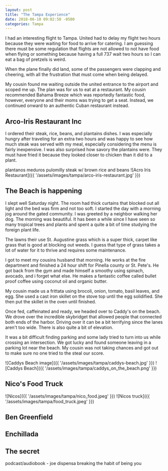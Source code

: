 ```yaml
---
layout: post
title: "The Tampa Experience"
date: 2018-06-10 09:02:50 -0500
categories: Tampa
---
```

I had an interesting flight to Tampa. United had to delay my flight two hours because they were waiting for food to arrive for catering. I am guessing there must be some regulation that flights are not allowed to not have food when flying or something because having a full 737 wait two hours so I can eat a bag of pretzels is weird. 

When the plane finally did land, some of the passengers were clapping and cheering, with all the frustration that must come when being delayed.

My cousin found me waiting outside the united entrance to the airport and scoped me up. The plan was for us to eat at a restaurant. My cousin recommended Bahama Breeze which was reportedly fantastic food, however, everyone and their moms was trying to get a seat. Instead, we continued onward to an authentic Cuban restaurant instead.
 
## Arco-Iris Restaurant Inc
I ordered their steak, rice, beans, and plantains dishes. I was especially hungry after traveling for an extra two hours and was happy to see how much steak was served with my meal, especially considering the menu is fairly inexpensive. I was also surprised how savory the plantains were. They must have fried it because they looked closer to chicken than it did to a plant.
 
plantanos meduros
pulomilly steak w/ brown rice and beans
![Acro Iris Restaurant]({{ '/assets/images/tampa/arco-iris-restaurant.jpg' }})

## The Beach is happening
I slept well Saturday night. The room had thick curtains that blocked out all light and the bed was firm and not too soft. I started the day with a morning jog around the gated community. I was greeted by a neighbor walking her dog. The morning was beautiful. It has been a while since I have seen so many tropical trees and plants and spent a quite a bit of time studying the foreign plant life. 

The lawns their use St. Augustine grass which is a super thick, carpet like grass that is good at blocking out weeds. I guess that type of grass takes a lot of water for it to thrive and requires some maintenance.

I got to meet my cousins husband that morning. He works at the fire department and finished a 24 hour shift for Pinella county or St. Pete's.  He got back from the gym and made himself a smoothy using spinach, avocado, and i forget what else. He makes a fantastic coffee called bullet proof coffee using coconut oil and organic butter. 

My cousin made us a frittata using brocoli, onion, tomato, basil leaves, and egg. She used a cast iron skillet on the stove top until the egg solidified. She then put the skillet in the oven until finished.

Once fed, caffeinated and ready, we headed over to Caddy's on the beach. We drove over the incredible skybridget that allowed people that connected both ends of the harbor. Driving over it can be a bit terrifying since the lanes aren't too wide. There is also quite a bit of elevation. 

It was a bit difficult finding parking and some lady tried to turn into us while crossing an intersection. We got lucky and found someone leaving in a parking lot near the beach. My cousin was not taking chances and got out to make sure no one tried to the steal our score. 

 

![Caddys Beach image]({{ '/assets/images/tampa/caddys-beach.jpg' }})
![Caddys Beach]({{ '/assets/images/tampa/caddys_on_the_beach.png' }})

## Nico's Food Truck
![Nicos]({{ '/assets/images/tampa/nico_food.jpeg' }})
![Nicos truck]({{ '/assets/images/tampa/food_truck.jpeg' }})
## Ben Greenfield


## Enchillada 


## The secret
podcast/audiobook - joe dispensa breaking the habit of being you
